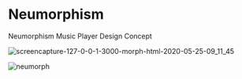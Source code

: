 # Neumorphism
Neumorphism Music Player Design Concept

![screencapture-127-0-0-1-3000-morph-html-2020-05-25-09_11_45](https://user-images.githubusercontent.com/58664635/82788819-77fc4e80-9e69-11ea-8cbd-d8e3b89ab1a6.png)

![neumorph](https://user-images.githubusercontent.com/58664635/95061593-147a0b80-06fc-11eb-87b9-08d02723ef39.gif)

